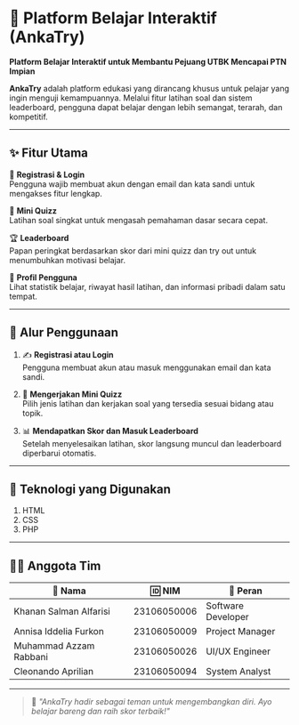 # 🎯 Platform Belajar Interaktif (AnkaTry)  
**Platform Belajar Interaktif untuk Membantu Pejuang UTBK Mencapai PTN Impian**

**AnkaTry** adalah platform edukasi yang dirancang khusus untuk pelajar yang ingin menguji kemampuannya. Melalui fitur latihan soal dan sistem leaderboard, pengguna dapat belajar dengan lebih semangat, terarah, dan kompetitif.

---

## ✨ Fitur Utama

🔐 **Registrasi & Login**  
Pengguna wajib membuat akun dengan email dan kata sandi untuk mengakses fitur lengkap.

🧠 **Mini Quizz**  
Latihan soal singkat untuk mengasah pemahaman dasar secara cepat.

🏆 **Leaderboard**  
Papan peringkat berdasarkan skor dari mini quizz dan try out untuk menumbuhkan motivasi belajar.

🙋 **Profil Pengguna**  
Lihat statistik belajar, riwayat hasil latihan, dan informasi pribadi dalam satu tempat.

---

## 🧭 Alur Penggunaan

1. ✍️ **Registrasi atau Login**  
   Pengguna membuat akun atau masuk menggunakan email dan kata sandi.

2. 📝 **Mengerjakan Mini Quizz**  
   Pilih jenis latihan dan kerjakan soal yang tersedia sesuai bidang atau topik.

3. 📊 **Mendapatkan Skor dan Masuk Leaderboard**  
   Setelah menyelesaikan latihan, skor langsung muncul dan leaderboard diperbarui otomatis.

---

## 🚀 Teknologi yang Digunakan
1. HTML
2. CSS
3. PHP

---

## 👨‍💻 Anggota Tim

| 👤 Nama                          | 🆔 NIM           | 💼 Peran              |
|----------------------------------|------------------|------------------------|
| Khanan Salman Alfarisi    | 23106050006      | Software Developer        |
| Annisa Iddelia Furkon                    | 23106050009      | Project Manager        |
| Muhammad Azzam Rabbani            | 23106050026      |   UI/UX Engineer   |
| Cleonando Aprilian             | 23106050094      | System Analyst         |

---

> 📌 *"AnkaTry hadir sebagai teman untuk mengembangkan diri. Ayo belajar bareng dan raih skor terbaik!"*
